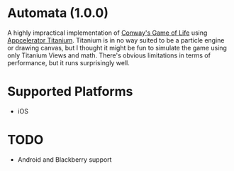 Automata (1.0.0)
================

A highly impractical implementation of [Conway's Game of Life](http://en.wikipedia.org/wiki/Conway's_Game_of_Life) using [Appcelerator Titanium](http://www.appcelerator.com/platform/titanium-platform/). Titanium is in no way suited to be a particle engine or drawing canvas, but I thought it might be fun to simulate the game using only Titanium Views and math. There's obvious limitations in terms of performance, but it runs surprisingly well.

Supported Platforms
===================

* iOS

TODO
====

* Android and Blackberry support

